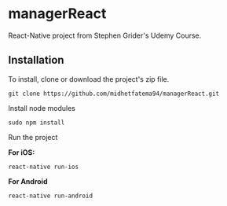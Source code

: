# managerReact

React-Native project from Stephen Grider's Udemy Course.

## Installation

To install, clone or download the project's zip file.

```
git clone https://github.com/midhetfatema94/managerReact.git
```

Install node modules

```
sudo npm install
```

Run the project

**For iOS:**

```
react-native run-ios
```

**For Android**

```
react-native run-android
```

